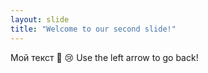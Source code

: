 ```yaml
---
layout: slide
title: "Welcome to our second slide!"
---
```

Мой текст 🥺 :cry: 
Use the left arrow to go back!
